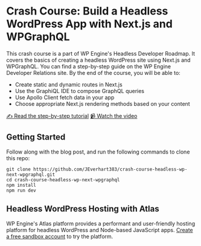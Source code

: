 # Crash Course: Build a Headless WordPress App with Next.js and WPGraphQL

This crash course is a part of WP Engine's Headless Developer Roadmap. It covers the basics of creating a headless WordPress site using Next.js and WPGraphQL. You can find a step-by-step guide on the WP Engine Developer Relations site. By the end of the course, you will be able to:
- Create static and dynamic routes in Next.js
- Use the GraphiQL IDE to compose GraphQL queries
- Use Apollo Client fetch data in your app
- Choose appropriate Next.js rendering methods based on your content


[✍️ Read the step-by-step tutorial](https://developers.wpengine.com/blog/crash-course-build-a-simple-headless-wordpress-app-with-next-js-wpgraphql)
[📹 Watch the video](https://www.youtube.com/playlist?list=PLmHWEf9to375K8Iw8NJAjVdfl3jMuZY5Y)

## Getting Started
Follow along with the blog post, and run the following commands to clone this repo:

    git clone https://github.com/JEverhart383/crash-course-headless-wp-next-wpgraphql.git
    cd crash-course-headless-wp-next-wpgraphql
    npm install
    npm run dev


## Headless WordPress Hosting with Atlas

WP Engine's Atlas platform provides a performant and user-friendly hosting platform for headless WordPress and Node-based JavaScript apps. [Create a free sandbox account](https://wpengine.com/atlas/) to try the platform. 

